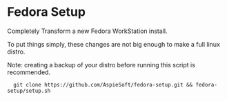 # Fedora Setup

Completely Transform a new Fedora WorkStation install.

To put things simply, these changes are not big enough to make a full linux distro.

Note: creating a backup of your distro before running this script is recommended.

```shell
  git clone https://github.com/AspieSoft/fedora-setup.git && fedora-setup/setup.sh
```
